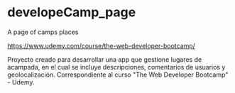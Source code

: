 # developeCamp_page
A page of camps places

https://www.udemy.com/course/the-web-developer-bootcamp/

Proyecto creado para desarrollar una app que gestione lugares de acampada, en el cual se incluye descripciones, comentarios de usuarios y geolocalización.
Correspondiente al curso "The Web Developer Bootcamp" - Udemy.
